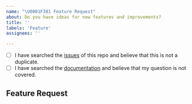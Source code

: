 ```yaml
---
name: "\U0001F381 Feature Request"
about: Do you have ideas for new features and improvements?
title: ''
labels: 'Feature'
assignees: ''

---
```


<!--
  Hi there! Thank you for wanting to make Poetry better.

  Before you submit this; let's make sure of a few things.
  Please make sure the following boxes are ticked if they are correct.
  If not, please try and fulfill these first.
-->

<!-- Checked checkbox should look like this: [x] -->
- [ ] I have searched the [issues](https://github.com/python-poetry/core/issues) of this repo and believe that this is not a duplicate.
- [ ] I have searched the [documentation](https://python-poetry.org/docs/) and believe that my question is not covered.

## Feature Request
<!-- Now feel free to write your idea for improvement. Thanks again 🙌 ❤️ -->
